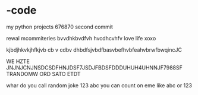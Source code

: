 # -code
my python projects
676870
second commit 

rewal mcommiteries bvvdhkbvdfvh
hvcdhcvhfv
love life xoxo

kjbdjhkvkjhfkjvb cb v cdbv dhbdfsjvbdfbasvbefhvbfeahvbrwfbwqincJC 

WE HZTE JNJNJCNJNSDCSDFHNJDSF7JSDJFBDSFDDDUHUH4UHNNJF7988SF
TRANDOMW ORD SATO ETDT 

whar do you call 
random joke 123 abc you can count on eme like abc or 123
